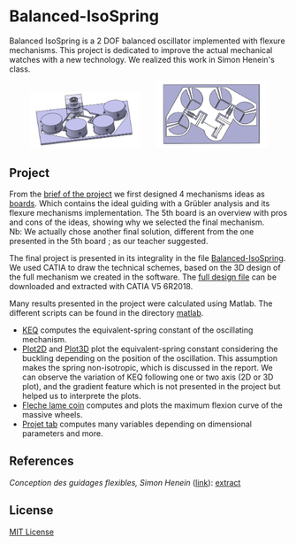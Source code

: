# Balanced-IsoSpring
Balanced IsoSpring is a 2 DOF balanced oscillator implemented with flexure mechanisms. This project is dedicated to improve the actual mechanical watches with a new technology. We realized this work in Simon Henein's class.

<p align="center">
  <img src="img/isospring-all.jpeg" width=40% height=40%>
  &nbsp; &nbsp; &nbsp;
  <img src="img/isospring-montage.jpeg" width=40% height=40%>
</p>

## Project
From the [brief of the project](projectbrief.pdf) we first designed 4 mechanisms ideas as [boards](boards). Which contains the ideal guiding with a Grübler analysis and its flexure mechanisms implementation. The 5th board is an overview with pros and cons of the ideas, showing why we selected the final mechanism.  
Nb: We actually chose another final solution, different from the one presented in the 5th board ; as our teacher suggested.

The final project is presented in its integrality in the file [Balanced-IsoSpring](Balanced-IsoSpring.pdf). We used CATIA to draw the technical schemes, based on the 3D design of the full mechanism we created in the software. The [full design file](IsoSpring-CATIA.stp) can be downloaded and extracted with CATIA V5 6R2018.

Many results presented in the project were calculated using Matlab. The different scripts can be found in the directory [matlab](matlab).  
- [KEQ](matlab/KEQ.m) computes the equivalent-spring constant of the oscillating mechanism.
- [Plot2D](matlab/Plot2D.m) and [Plot3D](matlab/Plot3D.m) plot the equivalent-spring constant considering the buckling depending on the position of the oscillation. This assumption makes the spring non-isotropic, which is discussed in the report. We can observe the variation of KEQ following one or two axis (2D or 3D plot), and the gradient feature which is not presented in the project but helped us to interprete the plots.
- [Fleche lame coin](matlab/fleche_lame_coin.m) computes and plots the maximum flexion curve of the massive wheels.
- [Projet tab](matlab/projet_tab.m) computes many variables depending on dimensional parameters and more.

## References
*Conception des guidages flexibles, Simon Henein* ([link](https://www.epflpress.org/product/666/9782889143368/conception-des-guidages-flexibles)): [extract](SimonHenein-extract.pdf)

## License
[MIT License](LICENSE)
